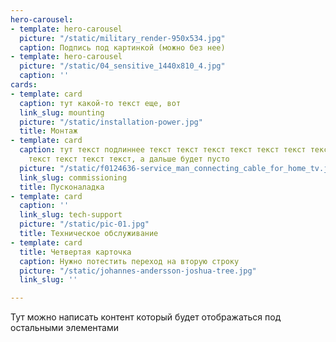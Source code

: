 ```yaml
---
hero-carousel:
- template: hero-carousel
  picture: "/static/military_render-950x534.jpg"
  caption: Подпись под картинкой (можно без нее)
- template: hero-carousel
  picture: "/static/04_sensitive_1440x810_4.jpg"
  caption: ''
cards:
- template: card
  caption: тут какой-то текст еще, вот
  link_slug: mounting
  picture: "/static/installation-power.jpg"
  title: Монтаж
- template: card
  caption: тут текст подлиннее текст текст текст текст текст текст текст текст текст
    текст текст текст текст, а дальше будет пусто
  picture: "/static/f0124636-service_man_connecting_cable_for_home_tv.jpg"
  link_slug: commissioning
  title: Пусконаладка
- template: card
  caption: ''
  link_slug: tech-support
  picture: "/static/pic-01.jpg"
  title: Техническое обслуживание
- template: card
  title: Четвертая карточка
  caption: Нужно потестить переход на вторую строку
  picture: "/static/johannes-andersson-joshua-tree.jpg"
  link_slug: ''

---
```

Тут можно написать контент который будет отображаться под остальными элементами